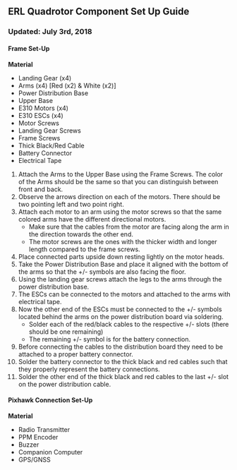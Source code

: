 ## ERL Quadrotor Component Set Up Guide

### Updated: July 3rd, 2018

#### Frame Set-Up

**Material**  

* Landing Gear (x4)
* Arms (x4) [Red (x2) & White (x2)]
* Power Distribution Base
* Upper Base
* E310 Motors (x4)
* E310 ESCs (x4)
* Motor Screws
* Landing Gear Screws
* Frame Screws
* Thick Black/Red Cable
* Battery Connector
* Electrical Tape

1. Attach the Arms to the Upper Base using the Frame Screws. The color of the Arms should be the same so that you can distinguish between front and back.
1. Observe the arrows direction on each of the motors. There should be two pointing left and two point right.
1. Attach each motor to an arm using the motor screws so that the same colored arms have the different directional motors.
    * Make sure that the cables from the motor are facing along the arm in the direction towards the other end.
    * The motor screws are the ones with the thicker width and longer length compared to the frame screws.
1. Place connected parts upside down resting lightly on the motor heads.
1. Take the Power Distribution Base and place it aligned with the bottom of the arms so that the +/- symbols are also facing the floor.
1. Using the landing gear screws attach the legs to the arms through the power distribution base.
1. The ESCs can be connected to the motors and attached to the arms with electrical tape.
1. Now the other end of the ESCs must be connected to the +/- symbols located behind the arms on the power distribution board via soldering.
    * Solder each of the red/black cables to the respective +/- slots (there should be one remaining)
    * The remaining +/- symbol is for the battery connection.
1. Before connecting the cables to the distribution board they need to be attached to a proper battery connector.
1. Solder the battery connector to the thick black and red cables such that they properly represent the battery connections.
1. Solder the other end of the thick black and red cables to the last +/- slot on the power distribution cable.

#### Pixhawk Connection Set-Up

**Material**

* Radio Transmitter
* PPM Encoder
* Buzzer
* Companion Computer
* GPS/GNSS

